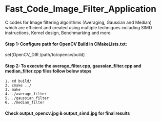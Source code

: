 # Fast_Code_Image_Filter_Application
C codes for Image filtering algorithms (Averaging, Gaussian and Median) which are efficient and created using multiple techniques including SIMD instructions, Kernel design, Benchmarking and more

#### Step 1: Configure path for OpenCV Build in CMakeLists.txt:
set(OpenCV_DIR /path/to/opencv/build)

#### Step 2: To execute the average_filter.cpp, gaussian_filter.cpp and median_filter.cpp files follow below steps
```
1. cd build/
2. cmake ../
3. make
4. ./average_filter
5. ./gaussian_filter
6. ./median_filter
```
#### Check output_opencv.jpg & output_simd.jpg for final results
